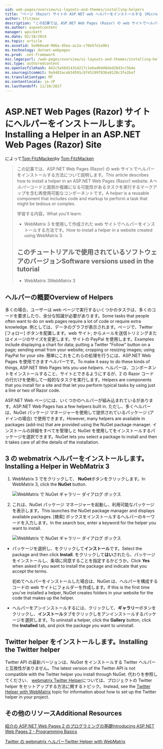 ```yaml
---
uid: web-pages/overview/ui-layouts-and-themes/installing-helpers
title: "ページ (Razor) サイトの ASP.NET web ヘルパーをインストールする |Microsoft ドキュメント"
author: tfitzmac
description: "この記事では、ASP.NET Web Pages (Razor) の web サイトでヘルパーをインストールする方法について説明します。 コードおよびごとにマークアップを含む再使用可能なコンポーネントをヘルパーには."
ms.author: aspnetcontent
manager: wpickett
ms.date: 02/18/2014
ms.topic: article
ms.assetid: 5e968ead-906a-45ea-ac2a-c70e57e1a9b1
ms.technology: dotnet-webpages
ms.prod: .net-framework
msc.legacyurl: /web-pages/overview/ui-layouts-and-themes/installing-helpers
msc.type: authoredcontent
ms.openlocfilehash: 842c5a56d14314217c1e6ad6d48ded28d3cc5b4e
ms.sourcegitcommit: 9a9483aceb34591c97451997036a9120c3fe2baf
ms.translationtype: MT
ms.contentlocale: ja-JP
ms.lasthandoff: 11/10/2017
---
```

<a name="installing-a-helper-in-an-aspnet-web-pages-razor-site"></a><span data-ttu-id="9d1ad-104">ASP.NET Web Pages (Razor) サイトにヘルパーをインストールします。</span><span class="sxs-lookup"><span data-stu-id="9d1ad-104">Installing a Helper in an ASP.NET Web Pages (Razor) Site</span></span>
====================
<span data-ttu-id="9d1ad-105">によって[Tom FitzMacken](https://github.com/tfitzmac)</span><span class="sxs-lookup"><span data-stu-id="9d1ad-105">by [Tom FitzMacken](https://github.com/tfitzmac)</span></span>

> <span data-ttu-id="9d1ad-106">この記事では、ASP.NET Web Pages (Razor) の web サイトでヘルパーをインストールする方法について説明します。</span><span class="sxs-lookup"><span data-stu-id="9d1ad-106">This article describes how to install a helper in an ASP.NET Web Pages (Razor) website.</span></span> <span data-ttu-id="9d1ad-107">A*ヘルパー*コードと面倒か複雑になる可能性があるタスクを実行するマークアップを含む再使用可能なコンポーネントです。</span><span class="sxs-lookup"><span data-stu-id="9d1ad-107">A *helper* is a reusable component that includes code and markup to perform a task that might be tedious or complex.</span></span>
> 
> <span data-ttu-id="9d1ad-108">学習する内容。</span><span class="sxs-lookup"><span data-stu-id="9d1ad-108">What you'll learn:</span></span>
> 
> - <span data-ttu-id="9d1ad-109">WebMatrix 3 を使用して作成された web サイトでヘルパーをインストールする方法です。</span><span class="sxs-lookup"><span data-stu-id="9d1ad-109">How to install a helper in a website created using WebMatrix 3.</span></span>
>   
> 
> ## <a name="software-versions-used-in-the-tutorial"></a><span data-ttu-id="9d1ad-110">このチュートリアルで使用されているソフトウェアのバージョン</span><span class="sxs-lookup"><span data-stu-id="9d1ad-110">Software versions used in the tutorial</span></span>
> 
> 
> - <span data-ttu-id="9d1ad-111">WebMatrix 3</span><span class="sxs-lookup"><span data-stu-id="9d1ad-111">WebMatrix 3</span></span>


## <a name="overview-of-helpers"></a><span data-ttu-id="9d1ad-112">ヘルパーの概要</span><span class="sxs-lookup"><span data-stu-id="9d1ad-112">Overview of Helpers</span></span>

<span data-ttu-id="9d1ad-113">多くの場合、ユーザーは web ページで実行するいくつかのタスクは、多くのコードを要求したり、余分な知識が必要があります。</span><span class="sxs-lookup"><span data-stu-id="9d1ad-113">Some tasks that people often want to do on web pages require a lot of code or require extra knowledge.</span></span> <span data-ttu-id="9d1ad-114">例としては、データのグラフが表示されます。ページで、Twitter [フォロー] ボタンを配置します。web サイト; からメールを送信トリミングまたはイメージのサイズを変更します。サイトの PayPal を使用します。</span><span class="sxs-lookup"><span data-stu-id="9d1ad-114">Examples include displaying a chart for data; putting a Twitter "Follow" button on a page; sending email from your website; cropping or resizing images; using PayPal for your site.</span></span> <span data-ttu-id="9d1ad-115">簡単にこれをこれらの処理を行うには、ASP.NET Web Pages を使用できます*ヘルパー*です。</span><span class="sxs-lookup"><span data-stu-id="9d1ad-115">To make it easy to do these kinds of things, ASP.NET Web Pages lets you use *helpers*.</span></span> <span data-ttu-id="9d1ad-116">ヘルパーは、コンポーネントをインストールすること、サイトとできるようにするが、2 の Razor コードの行だけを使用して一般的なタスクを実行します。</span><span class="sxs-lookup"><span data-stu-id="9d1ad-116">Helpers are components that you install for a site and that let you perform typical tasks by using just a line or two of Razor code.</span></span>

<span data-ttu-id="9d1ad-117">ASP.NET Web ページには、いくつかのヘルパーが組み込まれているがあります。</span><span class="sxs-lookup"><span data-stu-id="9d1ad-117">ASP.NET Web Pages has a few helpers built in.</span></span> <span data-ttu-id="9d1ad-118">ただし、多くヘルパーは、NuGet パッケージ マネージャーを使用して提供されているパッケージ (アドインの場合) で使用できます。</span><span class="sxs-lookup"><span data-stu-id="9d1ad-118">However, many helpers are available in packages (add-ins) that are provided using the NuGet package manager.</span></span> <span data-ttu-id="9d1ad-119">インストールの詳細をすべてを管理しと NuGet を使用してをインストールするパッケージを選択できます。</span><span class="sxs-lookup"><span data-stu-id="9d1ad-119">NuGet lets you select a package to install and then it takes care of all the details of the installation.</span></span>

## <a name="installing-a-helper-in-webmatrix-3"></a><span data-ttu-id="9d1ad-120">3 の webmatrix ヘルパーをインストールします。</span><span class="sxs-lookup"><span data-stu-id="9d1ad-120">Installing a Helper in WebMatrix 3</span></span>

1. <span data-ttu-id="9d1ad-121">WebMatrix 3 でをクリックして、 **NuGet**ボタンをクリックします。</span><span class="sxs-lookup"><span data-stu-id="9d1ad-121">In WebMatrix 3, click the **NuGet** button.</span></span>

    ![WebMatrix で NuGet ギャラリー ダイアログ ボックス](installing-helpers/_static/image1.png)
2. <span data-ttu-id="9d1ad-123">これは、NuGet パッケージ マネージャーを起動し、利用可能なパッケージを表示します。</span><span class="sxs-lookup"><span data-stu-id="9d1ad-123">This launches the NuGet package manager and displays available packages.</span></span> <span data-ttu-id="9d1ad-124">[検索] ボックスをインストールするヘルパーのキーワードを入力します。</span><span class="sxs-lookup"><span data-stu-id="9d1ad-124">In the search box, enter a keyword for the helper you want to install.</span></span>

    ![WebMatrix で NuGet ギャラリー ダイアログ ボックス](installing-helpers/_static/image2.png)
- <span data-ttu-id="9d1ad-126">パッケージを選択し、をクリックして**インストール**です。</span><span class="sxs-lookup"><span data-stu-id="9d1ad-126">Select the package and then click **Install**.</span></span> <span data-ttu-id="9d1ad-127">をクリックして**はい**されたら、パッケージをインストールし、条項に同意することを指定するかどうか。</span><span class="sxs-lookup"><span data-stu-id="9d1ad-127">Click **Yes** when asked if you want to install the package and indicate that you accept the terms.</span></span>

    <span data-ttu-id="9d1ad-128">初めてヘルパーをインストールした場合は、NuGet は、ヘルパーを構成するコードの web サイトにフォルダーを作成します。</span><span class="sxs-lookup"><span data-stu-id="9d1ad-128">If this is the first time you've installed a helper, NuGet creates folders in your website for the code that makes up the helper.</span></span>
- <span data-ttu-id="9d1ad-129">ヘルパーをアンインストールするには、クリックして、**ギャラリー**ボタンをクリックし、**インストール**タブをクリックしをアンインストールするパッケージを選択します。</span><span class="sxs-lookup"><span data-stu-id="9d1ad-129">To uninstall a helper, click the **Gallery** button, click the **Installed** tab, and pick the package you want to uninstall.</span></span>

## <a name="installing-the-twitter-helper"></a><span data-ttu-id="9d1ad-130">Twitter helper をインストールします。</span><span class="sxs-lookup"><span data-stu-id="9d1ad-130">Installing the Twitter helper</span></span>

<span data-ttu-id="9d1ad-131">Twitter API の最新バージョンは、NuGet をインストールする Twitter ヘルパーと互換性がありません。</span><span class="sxs-lookup"><span data-stu-id="9d1ad-131">The latest version of the Twitter API is not compatible with the Twitter helper you install through NuGet.</span></span> <span data-ttu-id="9d1ad-132">代わりを参照してください、 [webmatrix Twitter Helper](twitter-helper.md)については、プロジェクトの Twitter helper をセットアップする方法に関するトピック。</span><span class="sxs-lookup"><span data-stu-id="9d1ad-132">Instead, see the [Twitter Helper with WebMatrix](twitter-helper.md) topic for information about how to set up the Twitter helper in your project.</span></span>

<a id="Additional_Resources"></a>
## <a name="additional-resources"></a><span data-ttu-id="9d1ad-133">その他のリソース</span><span class="sxs-lookup"><span data-stu-id="9d1ad-133">Additional Resources</span></span>


[<span data-ttu-id="9d1ad-134">紹介の ASP.NET Web Pages 2 のプログラミングの基礎</span><span class="sxs-lookup"><span data-stu-id="9d1ad-134">Introducing ASP.NET Web Pages 2 - Programming Basics</span></span>](../getting-started/introducing-razor-syntax-c.md)

[<span data-ttu-id="9d1ad-135">Twitter の webmatrix ヘルパー</span><span class="sxs-lookup"><span data-stu-id="9d1ad-135">Twitter Helper with WebMatrix</span></span>](twitter-helper.md)
